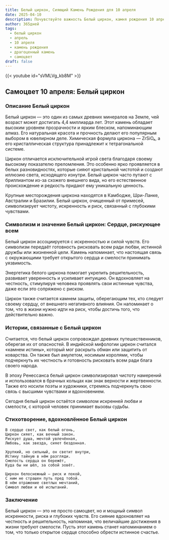 ```yaml
---
title: Белый циркон, Сияющий Камень Рождения для 10 апреля
date: 2025-04-10
description: Почувствуйте важность Белый циркон, камня рождения 10 апреля, который символизирует Сердце, рискующее всем. Пусть его красота и значение осветят ваш день.
author: 365дней
tags:
  - белый циркон
  - апрель
  - 10 апреля
  - камень рождения
  - драгоценный камень
  - самоцвет
draft: false
---
```


{{< youtube id="sVMLVg_kb8M" >}}

## Самоцвет 10 апреля: Белый циркон

### Описание Белый циркон

Белый циркон — это один из самых древних минералов на Земле, чей возраст может достигать 4,4 миллиарда лет. Этот камень обладает высоким уровнем прозрачности и ярким блеском, напоминающим алмаз. Его натуральная красота и прочность делают его популярным выбором в ювелирном деле. Химическая формула циркона — ZrSiO₄, а его кристаллическая структура принадлежит к тетрагональной системе.

Циркон отличается исключительной игрой света благодаря своему высокому показателю преломления. Это особенно ярко проявляется в белых разновидностях, которые сияют кристальной чистотой и создают иллюзию света, исходящего изнутри. Белый циркон часто путают с бриллиантом из-за схожего внешнего вида, но его естественное происхождение и редкость придают ему уникальную ценность.

Крупные месторождения циркона находятся в Камбодже, Шри-Ланке, Австралии и Бразилии. Белый циркон, очищенный от примесей, символизирует чистоту, искренность и риск, связанный с глубокими чувствами.

### Символизм и значение Белый циркон: Сердце, рискующее всем

Белый циркон ассоциируется с искренностью и силой чувств. Его символизм передаёт готовность рисковать всем ради любви, истинной дружбы или жизненной цели. Камень напоминает, что настоящая связь с окружающими требует открытого сердца и смелости принимать уязвимость.

Энергетика белого циркона помогает укрепить решительность, развивает уверенность и усиливает интуицию. Он вдохновляет на честность, стимулируя человека проявлять свои истинные чувства, даже если это сопряжено с риском.

Циркон также считается камнем защиты, оберегающим тех, кто следует своему сердцу, от внешнего негативного влияния. Он напоминает о том, что в жизни нужно идти на риск, чтобы достичь того, что действительно важно.

### Истории, связанные с Белый циркон

Считается, что белый циркон сопровождал древних путешественников, оберегая их от опасностей. В индийской мифологии циркон считался «камнем истины», который мог раскрыть обман или защитить от коварства. Он также был амулетом, носимым королями, чтобы подчеркнуть их честность и готовность рисковать всем ради блага своего народа.

В эпоху Ренессанса белый циркон символизировал чистоту намерений и использовался в брачных кольцах как знак верности и жертвенности. Также его носили поэты и художники, стремясь подчеркнуть свою связь с высшими чувствами и вдохновением.

Сегодня белый циркон остаётся символом искренней любви и смелости, с которой человек принимает вызовы судьбы.

### Стихотворение, вдохновлённое Белый циркон

```
В сердце свет, как белый огонь,  
Циркон сияет, как вечный закон.  
Рискует душа, мечтой увлечённая,  
Любовь, как звезда, сияет бездонная.

Хрупкий, но сильный, он светит внутри,  
Истину тайную в нём разгляди.  
Смелость сердца он бережёт,  
Куда бы ни шёл, за собой зовёт.

Циркон белоснежный — риск и покой,  
С ним не страшен путь пред тобой.  
В нём отражение светлых мечтаний,  
Символ любви и её испытаний.
```

### Заключение

Белый циркон — это не просто самоцвет, но и мощный символ искренности, риска и глубоких чувств. Его сияние вдохновляет на честность и решительность, напоминая, что величайшие достижения в жизни требуют смелости. Пусть этот камень станет напоминанием о том, что только открытое сердце способно обрести истинное счастье.